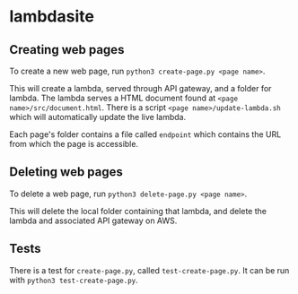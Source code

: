 # lambdasite

## Creating web pages

To create a new web page, run `python3 create-page.py <page name>`.

This will create a lambda, served through API gateway, and a folder for lambda. The lambda serves a HTML document found at `<page name>/src/document.html`. There is a script `<page name>/update-lambda.sh` which will automatically update the live lambda.

Each page's folder contains a file called `endpoint` which contains the URL from which the page is accessible.

## Deleting web pages

To delete a web page, run `python3 delete-page.py <page name>`.

This will delete the local folder containing that lambda, and delete the lambda and associated API gateway on AWS.

## Tests

There is a test for `create-page.py`, called `test-create-page.py`. It can be run with `python3 test-create-page.py`.